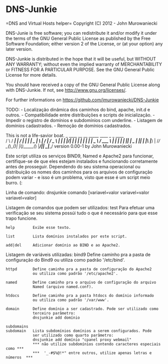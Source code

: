 DNS-Junkie
==========

=DNS and Virtual Hosts helper=
Copyright (C) 2012 - John Murowaniecki

DNS-Junie is free software; you can redistribute it and/or modify
it under the terms of the GNU General Public License as published by
the Free Software Foundation; either version 2 of the License, or
(at your option) any later version.

DNS-Junkie is distributed in the hope that it will be useful,
but WITHOUT ANY WARRANTY; without even the implied warranty of
MERCHANTABILITY or FITNESS FOR A PARTICULAR PURPOSE.  See the
GNU General Public License for more details.

You should have received a copy of the GNU General Public License
along with DNS-Junkie. If not, see <http://www.gnu.org/licenses/>.


For further informations on https://github.com/jmurowaniecki/DNS-Junkie

TODO:
	- Localização dinâmica dos caminhos do bind, apache, init.d e outros.
	- Compatibilidade entre distribuições e scripts de inicialização.
	- Impedir o registro de domínios e subdomínios com underline.
	- Listagem de domínios cadastrados.
	- Remoção de domínios cadastrados.

This is not a life-savior boat.
    _       ____   __  __   _____     ____  _   _ ____  
   / \     / ___| |  \/  | | ____|   |  _ \| \ | / ___| 
  / _ \   | |     | |\/| | |  _|     | | | |  \| \___ \ 
 / ___ \ _| |___ _| |  | |_| |___ _  | |_| | |\  |___) |
/_/   \_(_)\____(_)_|  |_(_)_____(_) |____/|_| \_|____/ 
                 version 0.00-1 by John Murowaniecki


Este script utiliza os serviços BIND9, Named e Apache2 para funcionar, certifique-se de que eles estejam instalados e funcionando corretamente antes de prosseguir. Dependendo do seu sistema operacional ou distribuição os nomes dos caminhos para os arquivos de configuração podem variar - e isso é um problema, visto que esse é um script meio burro. (:

Linha de comando:
    dnsjunkie comando [variavel=valor variavel=valor variavel=valor]

Listagem de comandos que podem ser utilizados:
    test        Para efetuar uma verificação se seu sistema possúi
                tudo o que é necessário para que esse trapo funcione.

    help        Exibe esse texto.

    list        Lista domínios instalados por este script.

    add|del     Adicionar domínio ao BIND e ao Apache2.


Listagem de variáveis utilizadas:
    bind9       Define caminho pra a pasta de configuração do Bind9 ou
                utiliza como padrão '/etc/bind'.

    httpd       Define caminho pra a pasta de configuração do Apache2
                ou utiliza como padrão '/etc/apache2'.

    named       Define caminho pra o arquivo de configuração do arquivo
                Named (arquivo named.conf).

    htdocs      Define caminho pra a pasta htdocs do domínio informado
                ou utiliza como padrão '/var/www'.

    domain      Define domínio a ser cadastrado. Pode ser utilizado como
                terceiro parâmetro:
                dnsjunkie add domínio

    subdomains
    subdomain   Lista subdomínios domínios a serem configurados. Pode
                ser utilizado como quarto parâmetro:
                dnsjunkie add domínio "cpanel proxy webmail"
                *** não utilize subdomínios contendo caracteres especiais como ***
                ***  '_-#$%@!*" entre outros, utilize apenas letras e números  ***